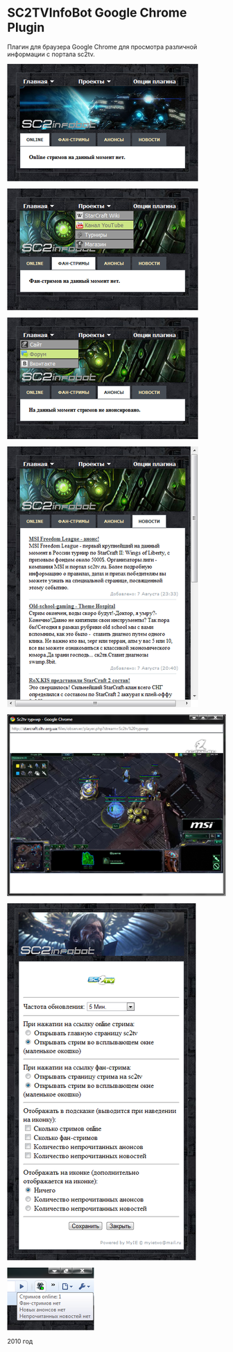 # SC2TVInfoBot Google Chrome Plugin

Плагин для браузера Google Chrome для просмотра различной информации с портала sc2tv.

![Online stream](https://github.com/agrebnevru/chrome_plugin_sc2infobot/raw/master/__SC2InfoBot_screen/scr1_online_stream.png)

![User stream](https://github.com/agrebnevru/chrome_plugin_sc2infobot/raw/master/__SC2InfoBot_screen/scr2_user_stream.png)

![Future streams](https://github.com/agrebnevru/chrome_plugin_sc2infobot/raw/master/__SC2InfoBot_screen/scr3_future_stream.png)

![News](https://github.com/agrebnevru/chrome_plugin_sc2infobot/raw/master/__SC2InfoBot_screen/scr4_news.png)

![Stream in popup window](https://github.com/agrebnevru/chrome_plugin_sc2infobot/raw/master/__SC2InfoBot_screen/scr5_popup_onstream.png)

![Settings](https://github.com/agrebnevru/chrome_plugin_sc2infobot/raw/master/__SC2InfoBot_screen/scr6_settings.png)

![Title](https://github.com/agrebnevru/chrome_plugin_sc2infobot/raw/master/__SC2InfoBot_screen/scr7_title.png)

2010 год

